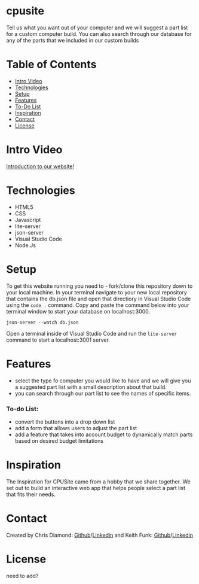 # cpusite
Tell us what you want out of your computer and we will suggest a part list for a custom computer build. You can also search through our database for any of the parts that we included in our custom builds

# Table of Contents
 - [Intro Video](#intro-video)
 - [Technologies](#technologies)
 - [Setup](#setup)
 - [Features](#features)
 - [To-Do List](#to-do-list)
 - [Inspiration](#inspiration)
 - [Contact](#contact)
 - [License](#license)

# Intro Video
[Introduction to our website!](https://www.youtube.com/watch?v=m2oY6DGa_9U)

# Technologies
 - HTML5
 - CSS
 - Javascript
 - lite-server
 - json-server
 - Visual Studio Code
 - Node.Js

# Setup 
To get this website running you need to - fork/clone this repository down to your local machine. In your terminal navigate to your new local repository that contains the db.json file and open that directiory in Visual Studio Code using the `code .` command.
Copy and paste the command below into your terminal window to start your database on localhost:3000.
```
json-server --watch db.json
```
Open a terminal inside of Visual Studio Code and run the `lite-server` command to start a localhost:3001 server.

# Features
 - select the type fo computer you would like to have and we will give you a suggested part list with a small description about that build.
 - you can search through our part list to see the names of specific items.

### To-do List:
 - convert the buttons into a drop down list
 - add a form that allows users to adjust the part list
 - add a feature that takes into account budget to dynamically match parts based on desired budget limitations

# Inspiration
The Inspiration for CPUSite came from a hobby that we share together. We set out to build an interactive web app that helps people select a part list that fits their needs.

# Contact
Created by Chris Diamond: [Github](https://github.com/cdiamond3)/[Linkedin](https://www.linkedin.com/in/chrisdiamondeng/) and Keith Funk: [Github](https://github.com/Sunset05)/[Linkedin](https://www.linkedin.com/in/keith-funk-7082a315b/)

# License
need to add?
